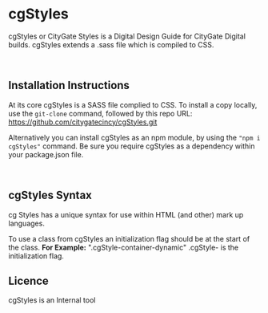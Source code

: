 # cgStyles
cgStyles or CityGate Styles is a Digital Design Guide for CityGate Digital builds. cgStyles extends a .sass file which is compiled to CSS.

<br/>

## Installation Instructions
At its core cgStyles is a SASS file complied to CSS. To install a copy locally, use the `git-clone` command, followed by this repo URL: https://github.com/citygatecincy/cgStyles.git 

Alternatively you can install cgStyles as an npm module, by using the `"npm i cgStyles"` command. Be sure you require cgStyles as a dependency within your package.json file.

<br/>

## cgStyles Syntax
cg Styles has a unique syntax for use within HTML (and other) mark up languages. 

To use a class from cgStyles an initialization flag should be at the start of the class. <strong>For Example:</strong> ".cgStyle-container-dynamic" .cgStyle- is the initialization flag.

## Licence
cgStyles is an Internal tool 